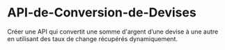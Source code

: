 # API-de-Conversion-de-Devises
Créer une API qui convertit une somme d'argent d’une devise à une autre en utilisant des taux de change récupérés dynamiquement.
